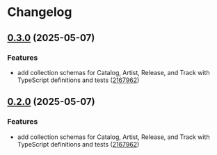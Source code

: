 # Changelog

## [0.3.0](https://github.com/constructions-incongrues/faircamp-cms/compare/faircamp-cms-collections@v0.2.0...faircamp-cms-collections@v0.3.0) (2025-05-07)


### Features

* add collection schemas for Catalog, Artist, Release, and Track with TypeScript definitions and tests ([2167962](https://github.com/constructions-incongrues/faircamp-cms/commit/2167962fd00cc97a6d9cd2804d90f5d10adf3011))

## [0.2.0](https://github.com/constructions-incongrues/faircamp-cms/compare/faircamp-cms-collections@v0.1.0...faircamp-cms-collections@v0.2.0) (2025-05-07)


### Features

* add collection schemas for Catalog, Artist, Release, and Track with TypeScript definitions and tests ([2167962](https://github.com/constructions-incongrues/faircamp-cms/commit/2167962fd00cc97a6d9cd2804d90f5d10adf3011))
